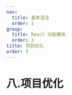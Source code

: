 ```yaml
---
nav:
  title: 基本语法
  order: 1
group:
  title: React 功能模块
  order: 3
title: 项目优化
order: 9
---
```


# 八.项目优化

